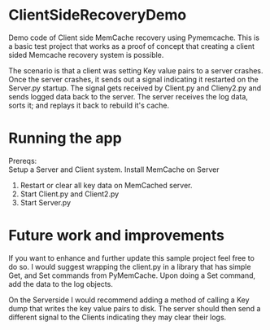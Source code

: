 # ClientSideRecoveryDemo
Demo code of Client side MemCache recovery using Pymemcache.
This is a basic test project that works as a proof of concept that creating a client sided Memcache recovery system is possible.

The scenario is that a client was setting Key value pairs to a server crashes.
Once the server crashes, it sends out a signal indicating it restarted on the Server.py startup.
The signal gets received by Client.py and Clieny2.py and sends logged data back to the server.
The server receives the log data, sorts it; and replays it back to rebuild it's cache.

# Running the app

Prereqs:  
Setup a Server and Client system.
Install MemCache on Server

1. Restart or clear all key data on MemCached server.
2. Start Client.py and Client2.py
3. Start Server.py 

# Future work and improvements
If you want to enhance and further update this sample project feel free to do so.
I  would suggest wrapping the client.py in a library that has simple Get, and Set commands from PyMemCache.
Upon doing a Set command, add the data to the log objects.

On the Serverside I would recommend adding a method of calling a Key dump that writes the key value pairs to disk.
The server should then send a different signal to the Clients indicating they may clear their logs.
